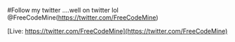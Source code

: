 #Follow my twitter ....well on twitter lol @FreeCodeMine(https://twitter.com/FreeCodeMine)

[Live: https://twitter.com/FreeCodeMine](https://twitter.com/FreeCodeMine)
